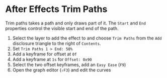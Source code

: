 # After Effects Trim Paths

Trim paths takes a path and only draws part of it. The `Start` and `End` properties control the visible start and end of the path.

1. Select the layer to add the effect to and choose `Trim Paths` from the `Add` disclosure triangle to the right of `Contents`.
2. Set `Trim Paths 1 > End: 50%`
3. Add a keyframe for offset at `0f`
4. Add a keyframe at `1s` for `Offset: 0x90`
5. Select the two offset keyframes, add an `Easy Ease` (`F9`)
6. Open the graph editor (`⇧F3`) and edit the curves